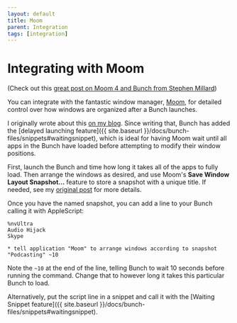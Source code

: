 ```yaml
---
layout: default
title: Moom
parent: Integration
tags: [integration]
---
```

# Integrating with Moom

[bt]: https://brettterpstra.com/2020/09/14/using-moom-with-bunch-for-window-management/
[stephen]: https://www.thoughtasylum.com/2024/10/05/a-quick-tip-for-using-moom-in-bunch/

(Check out this [great post on Moom 4 and Bunch from Stephen Millard][stephen])

You can integrate with the fantastic window manager, [Moom](https://manytricks.com/moom/), for detailed control over how windows are organized after a Bunch launches.

I originally wrote about this [on my blog][bt]. Since writing that, Bunch has added the [delayed launching feature]({{ site.baseurl }}/docs/bunch-files/snippets#waitingsnippet), which is ideal for having Moom wait until all apps in the Bunch have loaded before attempting to modify their window positions.

First, launch the Bunch and time how long it takes all of the apps to fully load. Then arrange the windows as desired, and use Moom's __Save Window Layout Snapshot...__ feature to store a snapshot with a unique title. If needed, see my [original post][bt] for more details.

Once you have the named snapshot, you can add a line to your Bunch calling it with AppleScript:

```bunch
%nvUltra
Audio Hijack
Skype

* tell application "Moom" to arrange windows according to snapshot "Podcasting" ~10
```

Note the `~10` at the end of the line, telling Bunch to wait 10 seconds before running the command. Change that to however long it takes this particular Bunch to load.

Alternatively, put the script line in a snippet and call it with the [Waiting Snippet feature]({{ site.baseurl }}/docs/bunch-files/snippets#waitingsnippet).

